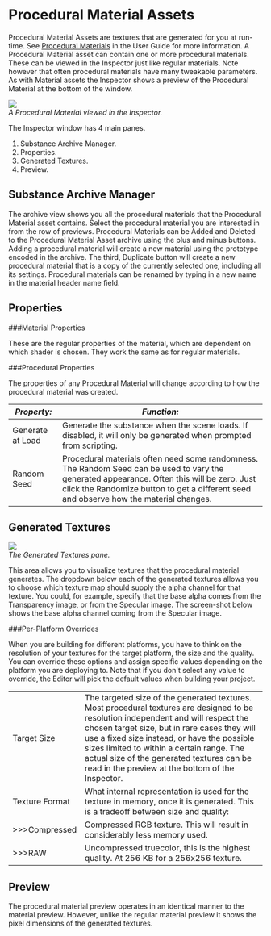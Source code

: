 Procedural Material Assets
==========================


Procedural Material Assets are textures that are generated for you at run-time.  See [Procedural Materials](main.proceduralmaterials.html) in the User Guide for more information.  A Procedural Material asset can contain one or more procedural materials.  These can be viewed in the Inspector just like regular materials. Note however that often procedural materials have many tweakable parameters.  As with Material assets the Inspector shows a preview of the Procedural Material at the bottom of the window.

![](http://docwiki.hq.unity3d.com/uploads/Main/Inspector-ProceduralMaterial1.png)  
_A Procedural Material viewed in the Inspector._

The Inspector window has 4 main panes.

1. Substance Archive Manager.
1. Properties.
1. Generated Textures.
1. Preview.


Substance Archive Manager
-------------------------


The archive view shows you all the procedural materials that the Procedural Material asset contains.  Select the procedural material you are interested in from the row of previews.  Procedural Materials can be Added and Deleted to the Procedural Material Asset archive using the plus and minus buttons.  Adding a procedural material will create a new material using the prototype encoded in the archive.  The third, Duplicate button will create a new procedural material that is a copy of the currently selected one, including all its settings.  Procedural materials can be renamed by typing in a new name in the material header name field.


Properties
----------


###Material Properties

These are the regular properties of the material, which are dependent on which shader is chosen. They work the same as for regular materials.

###Procedural Properties

The properties of any Procedural Material will change according to how the procedural material was created.

|**_Property:_** |**_Function:_** |
|--|--|
|<span class=component>Generate at Load</span> |Generate the substance when the scene loads. If disabled, it will only be generated when prompted from scripting. |
|<span class=component>Random Seed</span> |Procedural materials often need some randomness. The Random Seed can be used to vary the generated appearance.  Often this will be zero.  Just click the Randomize button to get a different seed and observe how the material changes. |


Generated Textures
------------------


![](http://docwiki.hq.unity3d.com/uploads/Main/Inspector-ProceduralMaterial2.png)  
_The Generated Textures pane._

This area allows you to visualize textures that the procedural material generates.  The dropdown below each of the generated textures allows you to choose which texture map should supply the alpha channel for that texture.  You could, for example, specify that the base alpha comes from the Transparency image, or from the Specular image.  The screen-shot below shows the base alpha channel coming from the Specular image.


###Per-Platform Overrides

When you are building for different platforms, you have to think on the resolution of your textures for the target platform, the size and the quality. You can override these options and assign specific values depending on the platform you are deploying to. Note that if you don't select any value to override, the Editor will pick the default values when building your project.


|  |  |
|--|--|
|<span class=component>Target Size</span> |The targeted size of the generated textures. Most procedural textures are designed to be resolution independent and will respect the chosen target size, but in rare cases they will use a fixed size instead, or have the possible sizes limited to within a certain range. The actual size of the generated textures can be read in the preview at the bottom of the Inspector. |
|<span class=component>Texture Format</span> |What internal representation is used for the texture in memory, once it is generated. This is a tradeoff between size and quality: |
|>>><span class=component>Compressed</span> |Compressed RGB texture. This will result in considerably less memory used. |
|>>><span class=component>RAW</span> |Uncompressed truecolor, this is the highest quality. At 256 KB for a 256x256 texture. |


Preview
-------


The procedural material preview operates in an identical manner to the material preview. However, unlike the regular material preview it shows the pixel dimensions of the generated textures.


